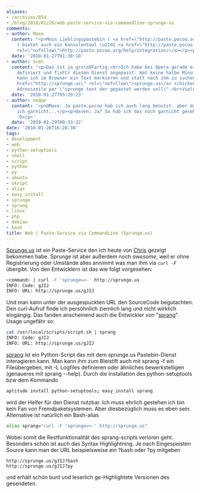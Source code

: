 ```yaml
---
aliases:
- /archives/854
- /blog/2010/01/26/web-paste-service-via-commandline-sprunge-us
comments:
- author: Maxe
  content: "<p>Mein Lieblingspastebin ( <a href=\"http://paste.pocoo.org/\" rel=\"nofollow\">http://paste.pocoo.org/</a>
    ) bietet auch ein Konsolentool \u2192 <a href=\"http://paste.pocoo.org/help/integration/\"
    rel=\"nofollow\">http://paste.pocoo.org/help/integration/</a></p><p>:P</p>"
  date: '2010-01-27T01:30:18'
- author: Sven
  content: "<p>Das ist ja gro\xDFartig.<br>Ich habe bei Opera gerade eine neue Suche
    definiert und f\xFCr diesen Dienst angepasst. Hat keine halbe Minute gedauert.<br>So
    kann ich im Browser ein Text markieren und statt nach ihm zu suchen eben zu <a
    href=\"http://sprunge.us\" rel=\"nofollow\">sprunge.us</a> schicken. Oder in die
    Adresszeile per \"sprunge text der gepastet werden soll\".<br>Vielen Danke daf\xFCr!</p>"
  date: '2010-01-27T05:29:23'
- author: noqqe
  content: '<p>@Maxe: Ja paste.pocoo hab ich auch lang benutzt. aber das tool kannte
    ich garnicht...</p><p>@sven: Ja? So hab ich das noch garnicht gesehen. Super improvisiert!
    :D</p>'
  date: '2010-01-29T00:33:32'
date: '2010-01-26T16:28:38'
tags:
- development
- web
- python-setuptools
- shell
- script
- python
- py
- ubuntu
- skript
- alias
- easy_install
- sprunge
- sprang
- linux
- php
- debian
- bash
title: Web | Paste-Service via CommandLine (Sprunge.us)
---
```


[Sprunge.us](http://sprunge.us) ist ein Paste-Service den ich heute von
[Chris](http://cryzed.de) gezeigt bekommen habe. Sprunge ist aber außerdem
noch _awesome_, weil er ohne Registrierung oder Umstände alles annimmt was
man ihm via `curl -F `übergibt. Von den Entwicklern ist das wie folgt
vorgesehen:

``` bash
<command> | curl -F 'sprunge=<-' http://sprunge.us
INFO: Code: gJIJ
INFO: URL: http://sprunge.us/gJIJ

```

Und man kann unter der ausgespuckten URL den SourceCode begutachten. Den
curl-Aufruf finde ich persöhnlich ziemlich lang und nicht wirklich
eingängig. Das fanden anscheinend auch die Entwickler von
"[sprang](http://github.com/jingleman/sprang)". Usage ungefähr so:

``` bash
cat /usr/local/scripts/script.sh | sprang
INFO: Code: gJIJ
INFO: URL: http://sprunge.us/gJIJ
```

[sprang](http://github.com/jingleman/sprang) ist ein Python-Script das mit
dem sprunge.us Pastebin-Dienst interagieren kann. Man kann ihm zum
Bleistift auch mit sprang -f ein Fileübergeben, mit -L Logfiles definieren
oder ähnliches bewerkstelligen (genaueres mit sprang --help). Durch die
Installation des python-setuptools bzw dem Kommando

``` bash
aptitude install python-setuptools; easy_install sprang
```

wird der Helfer für den Dienst nutzbar. Ich muss ehrlich gestehen ich bin
kein Fan von Fremdpaketsystemen. Aber diesbezüglich muss es eben sein.
Alternative ist natürlich ein Bash-alias

``` bash
alias sprang="curl -F 'sprunge=<-' http://sprunge.us"
```

Wobei somit die Restfunktionalität des sprang-scripts verloren geht.
Besonders schön ist auch das Syntax Highlightning. Je nach Eingespeisten
Source kann man der URL beispielsweise ein ?bash oder ?py mitgeben

```
http://sprunge.us/gJIJ?bash
http://sprunge.us/gJIJ?py
```

und erhält schön bunt und leserlich ge-Highlightete Versionen des gesendeten.
